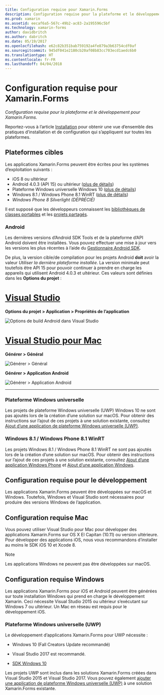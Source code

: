 ```yaml
---
title: Configuration requise pour Xamarin.Forms
description: Configuration requise pour la plateforme et le développement pour Xamarin.Forms.
ms.prod: xamarin
ms.assetid: eecaf6a5-567c-49b2-ac83-2a195596c5bf
ms.technology: xamarin-forms
author: davidbritch
ms.author: dabritch
ms.date: 05/19/2017
ms.openlocfilehash: e62c82b351bab759192a4fe879a3b63754cdf0af
ms.sourcegitcommit: 945df041e2180cb20af08b83cc703ecd1aedc6b0
ms.translationtype: HT
ms.contentlocale: fr-FR
ms.lasthandoff: 04/04/2018
---
```

# <a name="xamarinforms-requirements"></a>Configuration requise pour Xamarin.Forms

_Configuration requise pour la plateforme et le développement pour Xamarin.Forms._

Reportez-vous à l’article [Installation](~/cross-platform/get-started/installation/index.md) pour obtenir une vue d’ensemble des pratiques d’installation et de configuration qui s’appliquent sur toutes les plateformes.

## <a name="target-platforms"></a>Plateformes cibles

Les applications Xamarin.Forms peuvent être écrites pour les systèmes d’exploitation suivants :

-  iOS 8 ou ultérieur
-  Android 4.0.3 (API 15) ou ultérieur ([plus de détails](#android))
-  Plateforme Windows universelle Windows 10 ([plus de détails](#windows10))
-  Windows 8.1 / Windows Phone 8.1 WinRT ([plus de détails](#windows))
-  *Windows Phone 8 Silverlight (DÉPRÉCIÉ)*

Il est supposé que les développeurs connaissent les [bibliothèques de classes portables](~/cross-platform/app-fundamentals/pcl.md) et les [projets partagés](~/cross-platform/app-fundamentals/shared-projects.md).

<a name="android" />

### <a name="android"></a>Android

Les dernières versions d’Android SDK Tools et de la plateforme d’API Android doivent être installées. Vous pouvez effectuer une mise à jour vers les versions les plus récentes à l’aide du [Gestionnaire Android SDK](~/android/get-started/installation/android-sdk.md).

De plus, la version cible/de compilation pour les projets Android **doit** avoir la valeur *Utiliser la dernière plateforme installée*. La version minimale peut toutefois être API 15 pour pouvoir continuer à prendre en charge les appareils qui utilisent Android 4.0.3 et ultérieur. Ces valeurs sont définies dans les **Options du projet** :

# <a name="visual-studiotabvswin"></a>[Visual Studio](#tab/vswin)

**Options du projet > Application > Propriétés de l’application**

![](installation-images/options-android-vs-sml.png "Options de build Android dans Visual Studio")

# <a name="visual-studio-for-mactabvsmac"></a>[Visual Studio pour Mac](#tab/vsmac)

**Générer > Général**

![](installation-images/options-general-sml.png "Générer > Général")

**Générer > Application Android**

![](installation-images/options-android-sml.png "Générer > Application Android")

-----


<a name="windows10" />

### <a name="universal-windows-platform"></a>Plateforme Windows universelle

Les projets de plateforme Windows universelle (UWP) Windows 10 ne sont pas ajoutés lors de la création d’une solution sur macOS. Pour obtenir des instructions sur l’ajout de ces projets à une solution existante, consultez [Ajout d’une application de plateforme Windows universelle (UWP)](~/xamarin-forms/platform/windows/installation/universal.md).


<a name="windows" />

### <a name="windows-81--windows-phone-81-winrt"></a>Windows 8.1 / Windows Phone 8.1 WinRT

Les projets Windows 8.1 / Windows Phone 8.1 WinRT ne sont pas ajoutés lors de la création d’une solution sur macOS. Pour obtenir des instructions sur l’ajout de ces projets à une solution existante, consultez [Ajout d’une application Windows Phone](~/xamarin-forms/platform/windows/installation/phone.md) et [Ajout d’une application Windows](~/xamarin-forms/platform/windows/installation/tablet.md).


## <a name="development-system-requirements"></a>Configuration requise pour le développement

Les applications Xamarin.Forms peuvent être développées sur macOS et Windows. Toutefois, Windows et Visual Studio sont nécessaires pour produire des versions Windows de l’application.

## <a name="mac-system-requirements"></a>Configuration requise Mac

Vous pouvez utiliser Visual Studio pour Mac pour développer des applications Xamarin.Forms sur OS X El Capitan (10.11) ou version ultérieure. Pour développer des applications iOS, nous vous recommandons d’installer au moins le SDK iOS 10 et Xcode 8.

> [!NOTE]
>  Les applications Windows ne peuvent pas être développées sur macOS.

## <a name="windows-system-requirements"></a>Configuration requise Windows

Les applications Xamarin.Forms pour iOS et Android peuvent être générées sur toute installation Windows qui prend en charge le développement Xamarin. Ceci nécessite Visual Studio 2015 ou ultérieur s’exécutant sur Windows 7 ou ultérieur. Un Mac en réseau est requis pour le développement iOS.

### <a name="universal-windows-platform-uwp"></a>Plateforme Windows universelle (UWP)

Le développement d’applications Xamarin.Forms pour UWP nécessite :

* Windows 10 (Fall Creators Update recommandé)

* Visual Studio 2017 est recommandé.

* [SDK Windows 10](https://dev.windows.com/downloads/windows-10-sdk)

Les projets UWP sont inclus dans les solutions Xamarin.Forms créées dans Visual Studio 2015 et Visual Studio 2017.
Vous pouvez également [ajouter une application de plateforme Windows universelle (UWP)](~/xamarin-forms/platform/windows/installation/universal.md) à une solution Xamarin.Forms existante.

